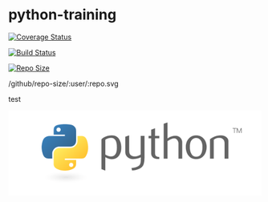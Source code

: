 # python-training


[![Coverage Status](https://coveralls.io/repos/github/python-code-level/python-training/badge.svg?branch=master)](https://coveralls.io/github/python-code-level/python-training?branch=master)

[![Build Status](https://travis-ci.com/python-code-level/ticross.svg?branch=master)](https://travis-ci.com/python-code-level/ticross) 

[![Repo Size](https://github/repo-size/python-code-level/python-training.svg)](https://github.com/repo-size/python-code-level/python-training) 

/github/repo-size/:user/:repo.svg


test

![alt text](images/python-logo-master-v3-TM.png)
